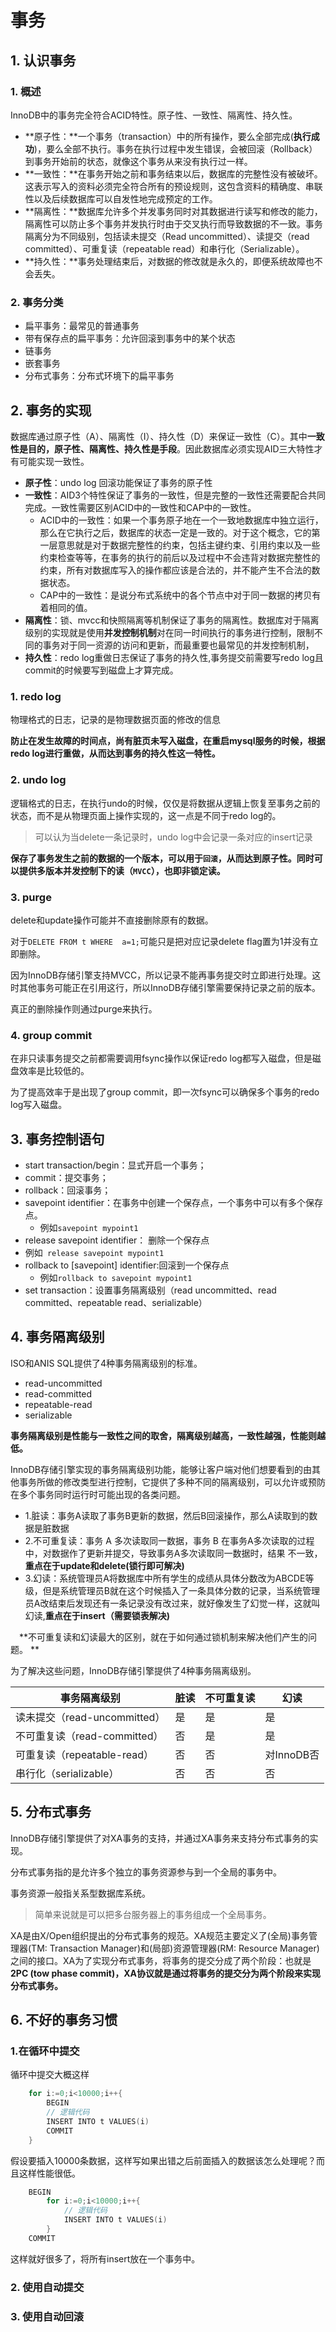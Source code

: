 # 事务

## 1. 认识事务

### 1. 概述

InnoDB中的事务完全符合ACID特性。原子性、一致性、隔离性、持久性。

- **原子性：**一个事务（transaction）中的所有操作，要么全部完成(**执行成功**)，要么全部不执行。事务在执行过程中发生错误，会被回滚（Rollback）到事务开始前的状态，就像这个事务从来没有执行过一样。
- **一致性：**在事务开始之前和事务结束以后，数据库的完整性没有被破坏。这表示写入的资料必须完全符合所有的预设规则，这包含资料的精确度、串联性以及后续数据库可以自发性地完成预定的工作。
- **隔离性：**数据库允许多个并发事务同时对其数据进行读写和修改的能力，隔离性可以防止多个事务并发执行时由于交叉执行而导致数据的不一致。事务隔离分为不同级别，包括读未提交（Read uncommitted）、读提交（read committed）、可重复读（repeatable read）和串行化（Serializable）。
- **持久性：**事务处理结束后，对数据的修改就是永久的，即便系统故障也不会丢失。

### 2. 事务分类

* 扁平事务：最常见的普通事务
* 带有保存点的扁平事务：允许回滚到事务中的某个状态
* 链事务
* 嵌套事务
* 分布式事务：分布式环境下的扁平事务



## 2. 事务的实现

数据库通过原子性（A）、隔离性（I）、持久性（D）来保证一致性（C）。其中**一致性是目的，原子性、隔离性、持久性是手段**。因此数据库必须实现AID三大特性才有可能实现一致性。

- **原子性**：undo log 回滚功能保证了事务的原子性
- **一致性**：AID3个特性保证了事务的一致性，但是完整的一致性还需要配合共同完成。一致性需要区别ACID中的一致性和CAP中的一致性。
  - ACID中的一致性：如果一个事务原子地在一个一致地数据库中独立运行，那么在它执行之后，数据库的状态一定是一致的。对于这个概念，它的第一层意思就是对于数据完整性的约束，包括主键约束、引用约束以及一些约束检查等等，在事务的执行的前后以及过程中不会违背对数据完整性的约束，所有对数据库写入的操作都应该是合法的，并不能产生不合法的数据状态。
  - CAP中的一致性：是说分布式系统中的各个节点中对于同一数据的拷贝有着相同的值。
- **隔离性**：锁、mvcc和快照隔离等机制保证了事务的隔离性。数据库对于隔离级别的实现就是使用**并发控制机制**对在同一时间执行的事务进行控制，限制不同的事务对于同一资源的访问和更新，而最重要也最常见的并发控制机制，
- **持久性**：redo log重做日志保证了事务的持久性,事务提交前需要写redo log且commit的时候要写到磁盘上才算完成。



### 1. redo log

物理格式的日志，记录的是物理数据页面的修改的信息

**防止在发生故障的时间点，尚有脏页未写入磁盘，在重启mysql服务的时候，根据redo log进行重做，从而达到事务的持久性这一特性。**

### 2. undo log

逻辑格式的日志，在执行undo的时候，仅仅是将数据从逻辑上恢复至事务之前的状态，而不是从物理页面上操作实现的，这一点是不同于redo log的。

> 可以认为当delete一条记录时，undo log中会记录一条对应的insert记录

**保存了事务发生之前的数据的一个版本，可以用于`回滚`，从而达到原子性。同时可以提供多版本并发控制下的读（`MVCC`），也即非锁定读。**



### 3. purge

delete和update操作可能并不直接删除原有的数据。

对于`DELETE FROM t WHERE  a=1;`可能只是把对应记录delete flag置为1并没有立即删除。

因为InnoDB存储引擎支持MVCC，所以记录不能再事务提交时立即进行处理。这时其他事务可能正在引用这行，所以InnoDB存储引擎需要保持记录之前的版本。

真正的删除操作则通过purge来执行。



### 4. group commit

在非只读事务提交之前都需要调用fsync操作以保证redo log都写入磁盘，但是磁盘效率是比较低的。

为了提高效率于是出现了group commit，即一次fsync可以确保多个事务的redo log写入磁盘。





## 3. 事务控制语句

* start transaction/begin：显式开启一个事务；
* commit：提交事务；
* rollback：回滚事务；
* savepoint  identifier：在事务中创建一个保存点，一个事务中可以有多个保存点。
  * 例如`savepoint mypoint1`
*  release savepoint identifier： 删除一个保存点
  * 例如` release savepoint mypoint1`
* rollback to [savepoint] identifier:回滚到一个保存点
  * 例如`rollback to savepoint mypoint1`
* set transaction：设置事务隔离级别（read uncommitted、read committed、repeatable read、serializable）



## 4. 事务隔离级别

ISO和ANIS SQL提供了4种事务隔离级别的标准。

* read-uncommitted
* read-committed
* repeatable-read
* serializable

**事务隔离级别是性能与一致性之间的取舍，隔离级别越高，一致性越强，性能则越低。**

InnoDB存储引擎实现的事务隔离级别功能，能够让客户端对他们想要看到的由其他事务所做的修改类型进行控制，它提供了多种不同的隔离级别，可以允许或预防在多个事务同时运行时可能出现的各类问题。

* 1.脏读：事务A读取了事务B更新的数据，然后B回滚操作，那么A读取到的数据是脏数据
* 2.不可重复读：事务 A 多次读取同一数据，事务 B 在事务A多次读取的过程中，对数据作了更新并提交，导致事务A多次读取同一数据时，结果 不一致，**重点在于update和delete(锁行即可解决)**
* 3.幻读：系统管理员A将数据库中所有学生的成绩从具体分数改为ABCDE等级，但是系统管理员B就在这个时候插入了一条具体分数的记录，当系统管理员A改结束后发现还有一条记录没有改过来，就好像发生了幻觉一样，这就叫幻读,**重点在于insert（需要锁表解决)**

　**不可重复读和幻读最大的区别，就在于如何通过锁机制来解决他们产生的问题。 **

为了解决这些问题，InnoDB存储引擎提供了4种事务隔离级别。

| 事务隔离级别                 | 脏读 | 不可重复读 | 幻读       |
| ---------------------------- | ---- | ---------- | ---------- |
| 读未提交（read-uncommitted） | 是   | 是         | 是         |
| 不可重复读（read-committed） | 否   | 是         | 是         |
| 可重复读（repeatable-read）  | 否   | 否         | 对InnoDB否 |
| 串行化（serializable）       | 否   | 否         | 否         |



## 5. 分布式事务

InnoDB存储引擎提供了对XA事务的支持，并通过XA事务来支持分布式事务的实现。

分布式事务指的是允许多个独立的事务资源参与到一个全局的事务中。

事务资源一般指关系型数据库系统。

> 简单来说就是可以把多台服务器上的事务组成一个全局事务。

XA是由X/Open组织提出的分布式事务的规范。XA规范主要定义了(全局)事务管理器(TM: Transaction Manager)和(局部)资源管理器(RM: Resource Manager)之间的接口。XA为了实现分布式事务，将事务的提交分成了两个阶段：也就是**2PC (tow phase commit)，XA协议就是通过将事务的提交分为两个阶段来实现分布式事务。**



## 6. 不好的事务习惯

### 1.在循环中提交

循环中提交大概这样

```go
	for i:=0;i<10000;i++{
		BEGIN
		// 逻辑代码
		INSERT INTO t VALUES(i)
		COMMIT
	}
```

假设要插入10000条数据，这样写如果出错之后前面插入的数据该怎么处理呢？而且这样性能很低。

```go
	BEGIN
        for i:=0;i<10000;i++{
            // 逻辑代码
            INSERT INTO t VALUES(i)
        }
	COMMIT
```

这样就好很多了，将所有insert放在一个事务中。



### 2. 使用自动提交



### 3. 使用自动回滚

